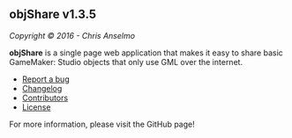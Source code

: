 objShare v1.3.5
---
_Copyright © 2016 - Chris Anselmo_

**objShare** is a single page web application that makes it easy to share basic GameMaker: Studio objects that only use GML over the internet.

 - [Report a bug](https://github.com/christopherwk210/objShare/issues)
 - [Changelog](https://github.com/christopherwk210/objShare/blob/master/CHANGELOG.md)
 - [Contributors](https://github.com/christopherwk210/objShare/tree/master#contributors--third-party-software)
 - [License](https://github.com/christopherwk210/objShare/blob/master/LICENSE)

For more information, please visit the GitHub page!
